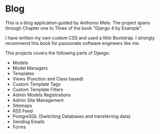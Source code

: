 # Blog
This is a blog application guided by Anthonio Mele. The project spans through Chapter one to Three of the book "Django 4 by Example".

I have written my own custom CSS and used a little Bootstrap. I strongly recommend this book for passionate software engineers like me.

This projects covers the following parts of Django:
- Models
- Model Managers
- Templates
- Views (Function and Class based)
- Custom Template Tags
- Custom Template Filters
- Admin Models Registrations
- Admin Site Management
- Sitemaps
- RSS Feed
- PostgreSQL (Switching Databases and transferring data)
- Sending Emails
- Forms

